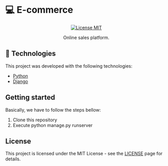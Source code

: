 # :computer: E-commerce

<p align="center">
  <a href="https://opensource.org/licenses/MIT">
    <img src="https://img.shields.io/badge/License-MIT-blue.svg" alt="License MIT">
  </a>
</p>

<p align="center">Online sales platform.</p>

## :rocket: Technologies

This project was developed with the following technologies:

- [Python](https://https://www.python.org/)
- [Django](https://www.djangoproject.com/)



## Getting started

Basically, we have to follow the steps bellow:

1. Clone this repository
2. Execute python manage.py runserver


## License

This project is licensed under the MIT License - see the [LICENSE](https://opensource.org/licenses/MIT) page for details.
